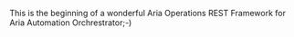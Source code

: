 This is the beginning of a wonderful Aria Operations REST Framework for Aria Automation Orchrestrator;-)
